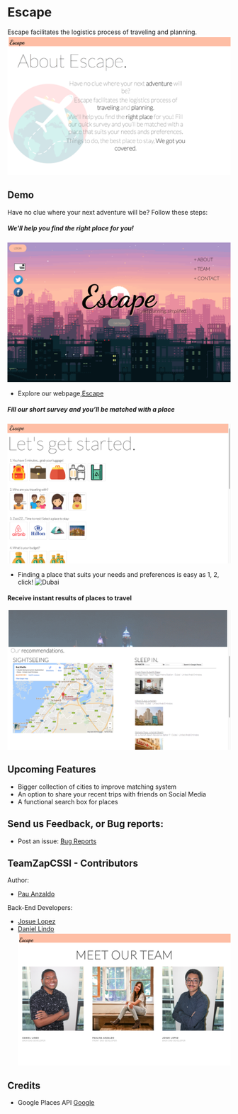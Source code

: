 Escape
============================

Escape facilitates the logistics process of traveling and planning.
![About Page](https://raw.githubusercontent.com/Dlindo28/TeamZapCSSI/master/tutorial/about-page.png)

## Demo
Have no clue where your next adventure will be? Follow these steps:

##### We'll help you find the right place for you!
![1. Visit our website and login](https://raw.githubusercontent.com/Dlindo28/TeamZapCSSI/master/tutorial/home-page.png)
- Explore our webpage,[Escape](https://zap-escape.appspot.com/)

##### Fill our short survey and you’ll be matched with a place
![2. Answer a few questions](https://raw.githubusercontent.com/Dlindo28/TeamZapCSSI/master/tutorial/survey-page.png)
- Finding a place that suits your needs and preferences is easy as 1, 2, click!
![Dubai](https://raw.githubusercontent.com/Dlindo28/TeamZapCSSI/master/tutorial/dubai-page.png)


#### Receive instant results of places to travel
![3. Browse your results](https://raw.githubusercontent.com/Dlindo28/TeamZapCSSI/master/tutorial/recommendation-page.png)

## Upcoming Features
* Bigger collection of cities to improve matching system
* An option to share your recent trips with friends on Social Media
* A functional search box for places

## Send us Feedback, or Bug reports:
* Post an issue: [Bug Reports](https://github.com/Dlindo28/TeamZapCSSI/issues)

## TeamZapCSSI - Contributors
Author:
- [Pau Anzaldo ](https://github.com/pauanzaldo)

Back-End Developers:
- [Josue Lopez](https://www.instagram.com/joshh__17/)
- [Daniel Lindo](https://github.com/Dlindo28)
![Our Team](https://raw.githubusercontent.com/Dlindo28/TeamZapCSSI/master/tutorial/our-team.png)


## Credits
* Google Places API [Google](http://google.com/)
